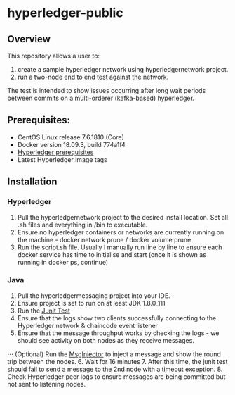 # hyperledger-public

## Overview
This repository allows a user to:

1. create a sample hyperledger network using hyperledgernetwork project.
2. run a two-node end to end test against the network.

The test is intended to show issues occurring after long wait periods between commits on a multi-orderer (kafka-based) hyperledger. 


## Prerequisites: 
* CentOS Linux release 7.6.1810 (Core) 
* Docker version 18.09.3, build 774a1f4
* [Hyperledger prerequisites](https://hyperledger-fabric.readthedocs.io/en/release-1.4/prereqs.html)
* Latest Hyperledger image tags 

## Installation
### Hyperledger

1. Pull the hyperledgernetwork project to the desired install location. Set all .sh files and everything in /bin to executable.
2. Ensure no hyperledger containers or networks are currently running on the machine - docker network prune / docker volume prune.
3. Run the script.sh file. Usually I manually run line by line to ensure each docker service has time to initialise and start (once it is shown as running in docker ps, continue) 

### Java

1. Pull the hyperledgermessaging project into your IDE. 
2. Ensure project is set to run on at least JDK 1.8.0_111
3. Run the [Junit Test](https://github.com/adam-hrdie/hyperledger-public/blob/master/hyperledgermessaging/src/test/java/hm/injector/e2e/E2eIT.java) 
4. Ensure that the logs show two clients successfully connecting to the Hyperledger network & chaincode event listener
5. Ensure that the message throughput works by checking the logs - we should see activity on both nodes as they receive messages.

 ⋅⋅⋅ (Optional) Run the [MsgInjector](https://github.com/adam-hrdie/hyperledger-public/blob/master/hyperledgermessaging/src/test/java/hm/injector/e2e/MsgInjector.java) to inject a message and show the round trip between the nodes. 
6. Wait for 16 minutes
7. After this time, the junit test should fail to send a message to the 2nd node with a timeout exception.
8. Check Hyperledger peer logs to ensure messages are being committed but not sent to listening nodes.




